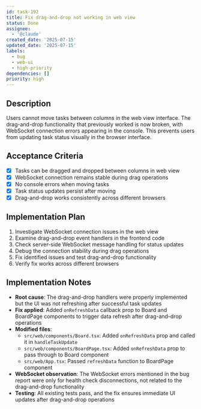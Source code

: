 ```yaml
---
id: task-192
title: Fix drag-and-drop not working in web view
status: Done
assignee:
  - '@claude'
created_date: '2025-07-15'
updated_date: '2025-07-15'
labels:
  - bug
  - web-ui
  - high-priority
dependencies: []
priority: high
---
```


## Description

Users cannot move tasks between columns in the web view interface. The drag-and-drop functionality that previously worked is now broken, with WebSocket connection errors appearing in the console. This prevents users from updating task status visually in the browser interface.

## Acceptance Criteria

- [x] Tasks can be dragged and dropped between columns in web view
- [x] WebSocket connection remains stable during drag operations
- [x] No console errors when moving tasks
- [x] Task status updates persist after moving
- [x] Drag-and-drop works consistently across different browsers

## Implementation Plan

1. Investigate WebSocket connection issues in the web view
2. Examine drag-and-drop event handlers in the frontend code
3. Check server-side WebSocket message handling for status updates
4. Debug the connection stability during drag operations
5. Fix identified issues and test drag-and-drop functionality
6. Verify fix works across different browsers

## Implementation Notes

- **Root cause**: The drag-and-drop handlers were properly implemented but the UI was not refreshing after successful task updates
- **Fix applied**: Added `onRefreshData` callback prop to Board and BoardPage components to trigger data refresh after drag-and-drop operations
- **Modified files**:
  - `src/web/components/Board.tsx`: Added `onRefreshData` prop and called it in `handleTaskUpdate`
  - `src/web/components/BoardPage.tsx`: Added `onRefreshData` prop to pass through to Board component
  - `src/web/App.tsx`: Passed `refreshData` function to BoardPage component
- **WebSocket observation**: The WebSocket errors mentioned in the bug report were only for health check disconnections, not related to the drag-and-drop functionality
- **Testing**: All existing tests pass, and the fix ensures immediate UI updates after drag-and-drop operations
